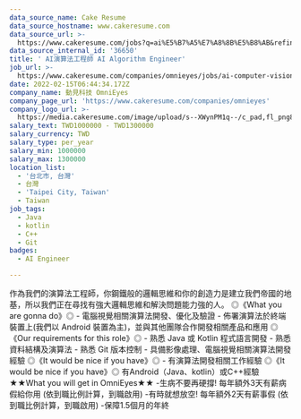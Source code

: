 ```yaml
---
data_source_name: Cake Resume
data_source_hostname: www.cakeresume.com
data_source_url: >-
  https://www.cakeresume.com/jobs?q=ai%E5%B7%A5%E7%A8%8B%E5%B8%AB&refinementList%5Blang_[…]y_type%5D=per_year&range%5Bsalary_range%5D%5Bmin%5D=1000000
data_source_internal_id: '36650'
title: ' AI演算法工程師 AI Algorithm Engineer'
job_url: >-
  https://www.cakeresume.com/companies/omnieyes/jobs/ai-computer-vision-engineerai-engineer
date: 2022-02-15T06:44:34.172Z
company_name: 動見科技 OmniEyes
company_page_url: 'https://www.cakeresume.com/companies/omnieyes'
company_logo_url: >-
  https://media.cakeresume.com/image/upload/s--XWynPM1q--/c_pad,fl_png8,h_200,w_200/v1615194351/cnooukbovmmzkplynmzg.png
salary_text: TWD1000000 - TWD1300000
salary_currency: TWD
salary_type: per_year
salary_min: 1000000
salary_max: 1300000
location_list:
  - '台北市, 台灣'
  - 台灣
  - 'Taipei City, Taiwan'
  - Taiwan
job_tags:
  - Java
  - kotlin
  - C++
  - Git
badges:
  - AI Engineer

---
```


作為我們的演算法工程師，你鋼鐵般的邏輯思維和你的創造力是建立我們帝國的地基，所以我們正在尋找有強大邏輯思維和解決問題能力強的人。 ◎《What you are gonna do》◎ - 電腦視覺相關演算法開發、優化及驗證 - 佈署演算法於終端裝置上(我們以 Android 裝置為主)，並與其他團隊合作開發相關產品和應用 ◎《Our requirements for this role》◎ - 熟悉 Java 或 Kotlin 程式語言開發 - 熟悉資料結構及演算法 - 熟悉 Git 版本控制 - 具備影像處理、電腦視覺相關演算法開發經驗 ◎《It would be nice if you have》◎ - 有演算法開發相關工作經驗 ◎《It would be nice if you have》◎ 有Android（Java、kotlin）或C++經驗 ★★What you will get in OmniEyes★★ -生病不要再硬撐! 每年額外3天有薪病假給你用 (依到職比例計算，到職啟用) -有時就想放空! 每年額外2天有薪事假 (依到職比例計算，到職啟用) -保障1.5個月的年終